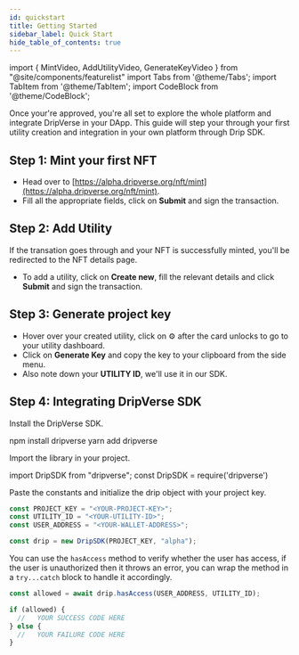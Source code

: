```yaml
---
id: quickstart
title: Getting Started
sidebar_label: Quick Start
hide_table_of_contents: true
---
```


import { MintVideo, AddUtilityVideo, GenerateKeyVideo } from "@site/components/featurelist"
import Tabs from '@theme/Tabs';
import TabItem from '@theme/TabItem';
import CodeBlock from '@theme/CodeBlock';

Once your're approved, you're all set to explore the whole platform and integrate DripVerse in your DApp. This guide will step your through your first utility creation and integration in your own platform through Drip SDK.

## Step 1: Mint your first NFT

- Head over to [https://alpha.dripverse.org/nft/mint](https://alpha.dripverse.org/nft/mint).
- Fill all the appropriate fields, click on **Submit** and sign the transaction.

<MintVideo />

## Step 2: Add Utility

If the transation goes through and your NFT is successfully minted, you'll be redirected to the NFT details page.

- To add a utility, click on **Create new**, fill the relevant details and click **Submit** and sign the transaction.

<AddUtilityVideo />

## Step 3: Generate project key

- Hover over your created utility, click on ⚙️ after the card unlocks to go to your utility dashboard.
- Click on **Generate Key** and copy the key to your clipboard from the side menu.
- Also note down your **UTILITY ID**, we'll use it in our SDK.

<GenerateKeyVideo />

## Step 4: Integrating DripVerse SDK

Install the DripVerse SDK.

<Tabs>
  <TabItem value="npm" label="npm" default>
    <CodeBlock language="bash">
   npm install dripverse
    </CodeBlock>
  </TabItem>

  <TabItem value="yarn" label="yarn">
    <CodeBlock language="bash">
   yarn add dripverse
    </CodeBlock>
  </TabItem>
</Tabs>

Import the library in your project.

<Tabs>
  <TabItem value="react" label="React/Typescript" default>
    <CodeBlock language="bash">
   import DripSDK from "dripverse";
    </CodeBlock>
  </TabItem>

  <TabItem value="node" label="Node.js">
    <CodeBlock language="bash">
   const DripSDK = require('dripverse')
    </CodeBlock>
  </TabItem>
</Tabs>

Paste the constants and initialize the drip object with your project key.

```js
const PROJECT_KEY = "<YOUR-PROJECT-KEY>";
const UTILITY_ID = "<YOUR-UTILITY-ID>";
const USER_ADDRESS = "<YOUR-WALLET-ADDRESS>";

const drip = new DripSDK(PROJECT_KEY, "alpha");
```

You can use the `hasAccess` method to verify whether the user has access, if the user is unauthorized then it throws an error, you can wrap the method in a `try...catch` block to handle it accordingly.

```js
const allowed = await drip.hasAccess(USER_ADDRESS, UTILITY_ID);

if (allowed) {
  //   YOUR SUCCESS CODE HERE
} else {
  //   YOUR FAILURE CODE HERE
}
```

